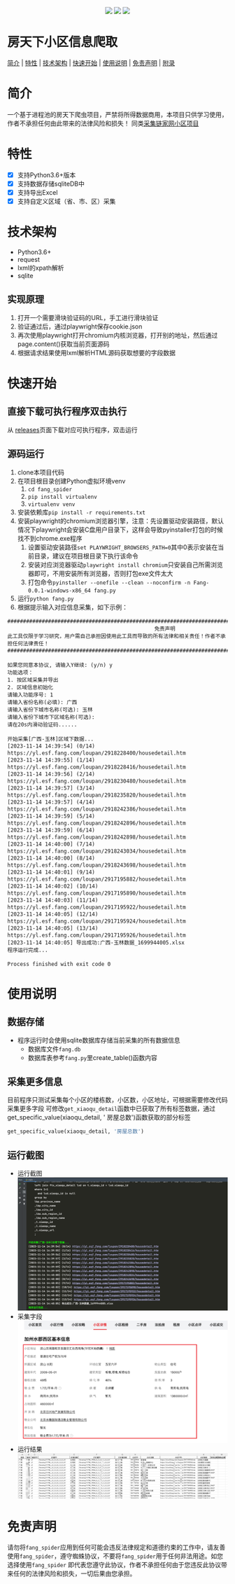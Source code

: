<p align="center">
    <a target="_blank" href="https://www.python.org/downloads/release/python-3810/"><img src="https://img.shields.io/badge/Python-3.x-blue.svg" /></a>
    <a target="_blank" href='https://github.com/fangzheng0518/fang_spider'><img src="https://img.shields.io/github/stars/fangzheng0518/fang_spider.svg?style=social"/></a>
    <a target="_blank" href="LICENSE"><img src="https://img.shields.io/:license-GPLv3-blue.svg"></a>
</p>

# 房天下小区信息爬取

[简介](#简介) | [特性](#特性) | [技术架构](#技术架构) | [快速开始](#快速开始) | [使用说明](#使用说明) | [免责声明](#免责声明) | [附录](#附录)

# 简介

一个基于进程池的房天下爬虫项目，严禁将所得数据商用，本项目只供学习使用，作者不承担任何由此带来的法律风险和损失！
同类[采集链家网小区项目](https://github.com/fangzheng0518/lianjia_spider)

# 特性

- [x] 支持Python3.6+版本
- [x] 支持数据存储sqliteDB中
- [x] 支持导出Excel
- [x] 支持自定义区域（省、市、区）采集

# 技术架构

- Python3.6+
- request
- lxml的xpath解析
- sqlite

## 实现原理

1. 打开一个需要滑块验证码的URL，手工进行滑块验证
2. 验证通过后，通过playwright保存cookie.json
3. 再次使用playwright打开chromium内核浏览器，打开别的地址，然后通过page.content()获取当前页面源码
4. 根据请求结果使用lxml解析HTML源码获取想要的字段数据

# 快速开始

## 直接下载可执行程序双击执行

从 [releases](https://github.com/fangzheng0518/fang_spider/releases/)页面下载对应可执行程序，双击运行

## 源码运行
1. clone本项目代码
2. 在项目根目录创建Python虚拟环境venv
    1. `cd fang_spider`
    2. `pip install virtualenv`
    3. `virtualenv venv`
3. 安装依赖库`pip install -r requirements.txt`
4. 安装playwright的chromium浏览器引擎，注意：先设置驱动安装路径，默认情况下playwright会安装C盘用户目录下，这样会导致pyinstaller打包的时候找不到chrome.exe程序 
   1. 设置驱动安装路径`set PLAYWRIGHT_BROWSERS_PATH=0`其中0表示安装在当前目录，建议在项目根目录下执行该命令 
   2. 安装对应浏览器驱动`playwright install chromium`只安装自己所需浏览器即可，不用安装所有浏览器，否则打包exe文件太大
   3. 打包命令`pyinstaller --onefile --clean --noconfirm -n Fang-0.0.1-windows-x86_64 fang.py`
5. 运行`python fang.py`
6. 根据提示输入对应信息采集，如下示例：

```
######################################################################################################################
                                               免责声明                                                               
此工具仅限于学习研究，用户需自己承担因使用此工具而导致的所有法律和相关责任！作者不承担任何法律责任！                 
######################################################################################################################

如果您同意本协议, 请输入Y继续: (y/n) y
功能选项：
1. 按区域采集并导出
2. 区域信息初始化
请输入功能序号: 1
请输入省份名称(必填): 广西
请输入省份下城市名称(可选): 玉林
请输入省份下城市下区域名称(可选): 
请在20s内滑动验证码......
    
开始采集[广西-玉林]区域下数据...
[2023-11-14 14:39:54] (0/14) https://yl.esf.fang.com/loupan/2918228400/housedetail.htm
[2023-11-14 14:39:55] (1/14) https://yl.esf.fang.com/loupan/2918228416/housedetail.htm
[2023-11-14 14:39:56] (2/14) https://yl.esf.fang.com/loupan/2918230480/housedetail.htm
[2023-11-14 14:39:57] (3/14) https://yl.esf.fang.com/loupan/2918235820/housedetail.htm
[2023-11-14 14:39:57] (4/14) https://yl.esf.fang.com/loupan/2918242386/housedetail.htm
[2023-11-14 14:39:59] (5/14) https://yl.esf.fang.com/loupan/2918242896/housedetail.htm
[2023-11-14 14:39:59] (6/14) https://yl.esf.fang.com/loupan/2918242898/housedetail.htm
[2023-11-14 14:40:00] (7/14) https://yl.esf.fang.com/loupan/2918243034/housedetail.htm
[2023-11-14 14:40:00] (8/14) https://yl.esf.fang.com/loupan/2918243698/housedetail.htm
[2023-11-14 14:40:01] (9/14) https://yl.esf.fang.com/loupan/2917195882/housedetail.htm
[2023-11-14 14:40:02] (10/14) https://yl.esf.fang.com/loupan/2917195890/housedetail.htm
[2023-11-14 14:40:03] (11/14) https://yl.esf.fang.com/loupan/2917195922/housedetail.htm
[2023-11-14 14:40:05] (12/14) https://yl.esf.fang.com/loupan/2917195924/housedetail.htm
[2023-11-14 14:40:05] (13/14) https://yl.esf.fang.com/loupan/2917195926/housedetail.htm
[2023-11-14 14:40:05] 导出成功:广西-玉林数据_1699944005.xlsx
程序运行完成...

Process finished with exit code 0
```

# 使用说明

## 数据存储

- 程序运行时会使用sqlite数据库存储当前采集的所有数据信息
  - 数据库文件`fang.db`
  - 数据库表参考`fang.py`里create_table()函数内容

## 采集更多信息

目前程序只测试采集每个小区的楼栋数，小区数，小区地址，可根据需要修改代码采集更多字段 可修改`get_xiaoqu_detail`函数中已获取了所有标签数据，通过get_specific_value(xiaoqu_detail, '
房屋总数')函数获取的部分标签

```python
get_specific_value(xiaoqu_detail, '房屋总数')
```

## 运行截图

- 运行截图
  ![运行截图](demo_images/run1.png "运行截图")
- 采集字段
  ![采集字段](demo_images/xiaoqu_detail.png "采集字段")
- 运行结果
  ![运行结果](demo_images/run2.png "运行结果")

# 免责声明

请勿将`fang_spider`应用到任何可能会违反法律规定和道德约束的工作中，请友善使用`fang_spider`，遵守蜘蛛协议，不要将`fang_spider`用于任何非法用途。如您选择使用`fang_spider`
即代表您遵守此协议，作者不承担任何由于您违反此协议带来任何的法律风险和损失，一切后果由您承担。
